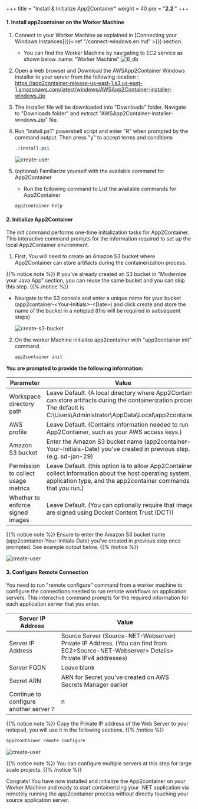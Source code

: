 +++
title = "Install & Initialize App2Container"
weight = 40
pre = "<b>2.2 </b>"
+++

#### 1. Install app2container on the Worker Machine

1. Connect to your Worker Machine as explained in [Connecting your Windows Instances]({{< ref "/connect-windows.en.md" >}}) section.
    - You can find the Worker Machine by navigating to EC2 service as shown below.  name: "Worker Machine"
   ![6_db](/db-mig/net-worker-machine.png)

2. Open a web browser and Download the AWSApp2Container Windows installer to your server from the following location : <https://app2container-release-us-east-1.s3.us-east-1.amazonaws.com/latest/windows/AWSApp2Container-installer-windows.zip>

3. The Installer file will be downloaded into "Downloads" folder. Navigate to "Downloads folder" and extract "AWSApp2Container-installer-windows.zip" file.
4. Run "install.ps1" powershell script and enter "R" when prompted by the command output. Then press "y" to accept terms and conditions

    ```powershell
    ./install.ps1
    ```

    ![create-user](/setting-up-app2container/net-install-a2c.png)

5. (optional) Familiarize yourself with the available command for App2Container

    - Run the following command to List the available commands for App2Container

    ```powershell
    app2container help
    ```

#### 2. Initialize App2Container

The init command performs one-time initialization tasks for App2Container. This interactive command prompts for the information required to set up the local App2Container environment.

1. First, You will need to create an Amazon S3 bucket where App2Container can store artifacts during the containerization process.

{{% notice note %}}
If you've already created an S3 bucket in "Modernize your Java App" section, you can reuse the same bucket and you can skip this step.
{{% /notice %}}

- Navigate to the S3 console and enter a unique name for your bucket (app2container-\<Your-Initials\>-\<Date\>) and click create and store the name of the bucket in a notepad (this will be required in subsequent steps)

    ![create-s3-bucket](/setting-up-app2container/s3-create-bucket.png)

2. On the worker Machine initialize app2container with  "app2container init" command.

    ```powershell
    app2container init
    ```

  **You are prompted to provide the following information:**

| Parameter              | Value             |
| ---------------------- | ---------------- |
| Workspace directory path                | Leave Default. (A local directory where App2Container can store artifacts during the containerization process. The default is C:\Users\Administrator\AppData\Local\app2container.)|
| AWS profile               | Leave Default. (Contains information needed to run App2Container, such as your AWS access keys.)          |
| Amazon S3 bucket                | Enter the Amazon S3 bucket name (app2container-Your-Initials-Date) you've created in previous step. (e.g. sd-jan-29)          |
| Permission to collect usage metrics              | Leave Default. (this option is to allow App2Container to collect information about the host operating system, application type, and the app2container commands that you run.)          |
| Whether to enforce signed images               | Leave Default. (You can optionally require that images are signed using Docket Content Trust (DCT))          |

{{% notice note %}}
Ensure to enter the Amazon S3 bucket name (app2container-Your-Initials-Date) you've created in previous step once prompted. See example output below.
{{% /notice %}}

![create-user](/setting-up-app2container/net-a2c-init.png)

#### 3. Configure Remote Connection

You need to run "remote configure" command from a worker machine to configure the connections needed to run remote workflows on application servers. This interactive command prompts for the required information for each application server that you enter.

| Server IP Address              | Value             |
| ---------------------- | ---------------- |
| Server IP Address                | Source Server (Source-NET-Webserver) Private IP Address. (You can find from EC2>Source-NET-Webserver> Details> Private IPv4  addresses)           |
| Server FQDN                | Leave blank          |
| Secret ARN                | ARN for Secret you've created on AWS Secrets Manager earlier          |
| Continue to configure another server ?                | n          |

{{% notice note %}}
Copy the Private IP address of the Web Server to your notepad, you will use it in the following sections.
{{% /notice %}}

```powershell
app2container remote configure
```

  ![create-user](/setting-up-app2container/net-remote-configure.png)

{{% notice note %}}
You can configure multiple servers at this step for large scale projects.
{{% /notice %}}

Congrats! You have now installed and initialize the App2container on your Worker Machine and ready to start containerizing your .NET application via remotely running the app2container process without directly touching your source application server.
